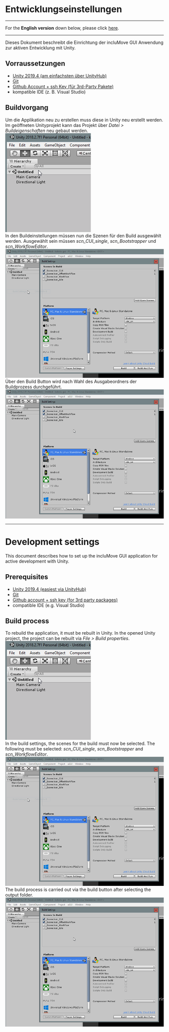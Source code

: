 # Entwicklungseinstellungen

---

For the **English version** down below, please click [here](#english).

---

Dieses Dokument beschreibt die Einrichtung der incluMove GUI Anwendung zur aktiven Entwicklung mit Unity.

## Vorraussetzungen
* [Unity 2019.4 (am einfachsten über UnityHub)](https://store.unity.com/download?ref=personal)
* [Git](https://store.unity.com/download?ref=personal)
* [Github Account + ssh Key (für 3rd-Party Pakete)]()
* kompatible IDE (z. B. Visual Studio)

## Buildvorgang
Um die Applikation neu zu erstellen muss diese in Unity neu erstellt werden. Im geöffneten Unityprojekt kann das Projekt über *Datei > Buildeigenschaften* neu gebaut werden.\
![Menüführung zum Buildprozess](images/setup/file_menu_build.gif)\
In den Buildeinstellungen müssen nun die Szenen für den Build ausgewählt werden. Ausgewählt sein müssen *scn_CUI_single*, *scn_Bootstrapper* und *scn_WorkflowEditor*.\
![Szeneneinstellungen](images/setup/build_scene_selection.gif)\
Über den Build Button wird nach Wahl des Ausgabeordners der Buildprozess durchgeführt.\
![Menu flow for the build process](images/setup/build_location_selection.gif)




_________________________________________________________________________________________________________________

<a name="english"></a>
# Development settings
This document describes how to set up the incluMove GUI application for active development with Unity.

## Prerequisites
* [Unity 2019.4 (easiest via UnityHub)](https://store.unity.com/download?ref=personal)
* [Git](https://store.unity.com/download?ref=personal)
* [Github account + ssh key (for 3rd party packages)]()
* compatible IDE (e.g. Visual Studio)

## Build process
To rebuild the application, it must be rebuilt in Unity. In the opened Unity project, the project can be rebuilt via *File > Build properties*.\
![Menu navigation for the build process](images/setup/file_menu_build.gif)\
In the build settings, the scenes for the build must now be selected. The following must be selected: *scn_CUI_single*, *scn_Bootstrapper* and *scn_WorkflowEditor*.\
![scene settings](images/setup/build_scene_selection.gif)\
The build process is carried out via the build button after selecting the output folder.\
![Menu flow for the build process](images/setup/build_location_selection.gif)

